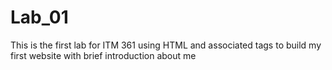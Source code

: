 # Lab_01
This is the first lab for ITM 361 using HTML and associated tags to build my first website with brief introduction about me
